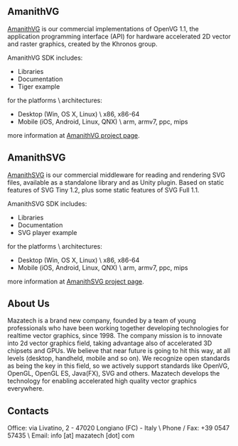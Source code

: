 ## AmanithVG

[AmanithVG](https://) is our commercial implementations of OpenVG 1.1, the application programming interface (API) for hardware accelerated 2D vector and raster graphics, created by the Khronos group.

AmanithVG SDK includes:

 * Libraries
 * Documentation
 * Tiger example

for the platforms \ architectures:

 * Desktop (Win, OS X, Linux) \ x86, x86-64
 * Mobile (iOS, Android, Linux, QNX) \ arm, armv7, ppc, mips

more information at [AmanithVG project page](https://).

## AmanithSVG

[AmanithSVG](https://) is our commercial middleware for reading and rendering SVG files, available as a standalone library and as Unity plugin. Based on static features of SVG Tiny 1.2, plus some static features of SVG Full 1.1.

AmanithSVG SDK includes:

 * Libraries
 * Documentation
 * SVG player example

for the platforms \ architectures:

 * Desktop (Win, OS X, Linux) \ x86, x86-64
 * Mobile (iOS, Android, Linux, QNX) \ arm, armv7, ppc, mips

more information at [AmanithSVG project page](https://).

## About Us

Mazatech is a brand new company, founded by a team of young professionals who have been working together developing technologies for realtime vector graphics, since 1998. The company mission is to innovate into 2d vector graphics field, taking advantage also of accelerated 3D chipsets and GPUs. We believe that near future is going to hit this way, at all levels (desktop, handheld, mobile and so on). We recognize open standards as being the key in this field, so we actively support standards like OpenVG, OpenGL, OpenGL ES, Java(FX), SVG and others. Mazatech develops the technology for enabling accelerated high quality vector graphics everywhere.

## Contacts

Office: via Livatino, 2 - 47020 Longiano (FC) - Italy \\
Phone / Fax: +39 0547 57435 \\
Email: info [at] mazatech [dot] com